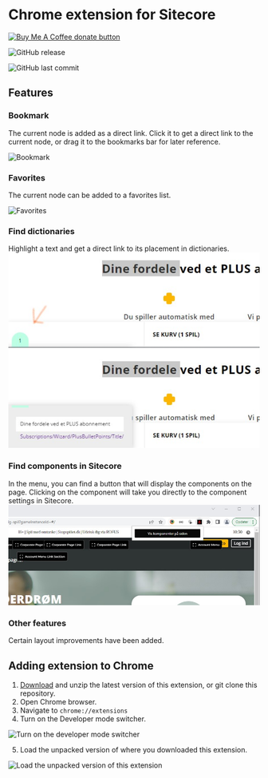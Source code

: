 # Chrome extension for Sitecore

<a href="https://buymeacoffee.com/tennisfar" title="Donate to this project using Buy Me A Coffee"><img src="https://img.shields.io/badge/buy%20me%20a%20coffee-donate-yellow.svg" alt="Buy Me A Coffee donate button" /></a>

![GitHub release](https://img.shields.io/github/v/release/tennisfar/Chrome-Extension-For-Sitecore?display_name=tag)

![GitHub last commit](https://img.shields.io/github/last-commit/tennisfar/Chrome-Extension-For-Sitecore)


## Features

### Bookmark
The current node is added as a direct link. Click it to get a direct link to the current node, or drag it to the bookmarks bar for later reference.

![Bookmark](./assets/bookmark.jpg)

### Favorites
The current node can be added to a favorites list.

![Favorites](./assets/favorites.jpg)

### Find dictionaries
Highlight a text and get a direct link to its placement in dictionaries.
![Find dictionaries](./assets/find-dictionaries-1.jpg)
![Find dictionaries](./assets/find-dictionaries.jpg)

### Find components in Sitecore
In the menu, you can find a button that will display the components on the page. Clicking on the component will take you directly to the component settings in Sitecore. 
![DsSitecore](./assets/dsSitecore.jpg)

### Other features
Certain layout improvements have been added.

## Adding extension to Chrome

1. [Download](https://github.com/tennisfar/Chrome-Extension-For-Sitecore/releases) and unzip the latest version of this extension, or git clone this repository.
2. Open Chrome browser.
3. Navigate to `chrome://extensions`
4. Turn on the Developer mode switcher.

![Turn on the developer mode switcher](./assets/chrome1.png)

5. Load the unpacked version of where you downloaded this extension.

![Load the unpacked version of this extension](./assets/chrome2.png)
